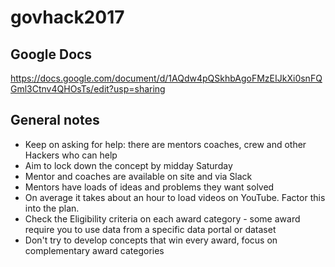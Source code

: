 # govhack2017

## Google Docs
https://docs.google.com/document/d/1AQdw4pQSkhbAgoFMzEIJkXi0snFQGml3Ctnv4QHOsTs/edit?usp=sharing

## General notes
- Keep on asking for help: there are mentors coaches, crew and other Hackers who can help
- Aim to lock down the concept by midday Saturday
- Mentor and coaches are available on site and via Slack
- Mentors have loads of ideas and problems they want solved
- On average it takes about an hour to load videos on YouTube. Factor this into the plan.
- Check the Eligibility criteria on each award category - some award require you to use data from a specific data portal or dataset
- Don't try to develop concepts that win every award, focus on complementary award categories
